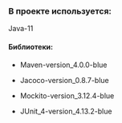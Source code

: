 ### В проекте используется: ###

Java-11
#### Библиотеки: ####
- Maven-version_4.0.0-blue

- Jacoco-version_0.8.7-blue

- Mockito-version_3.12.4-blue

- JUnit_4-version_4.13.2-blue
